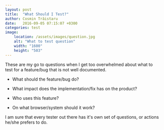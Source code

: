 ```yaml
---
layout: post
title:  "What Should I Test?"
author: Cosmin Trăistaru
date:   2016-09-05 07:15:07 +0300
categories: test
image:
    location: /assets/images/question.jpg
    alt: "What to test question"
    width: "1600"
    height: "503"
---
```

These are my go to questions when I get too overwhelmed about what to
test for a feature/bug that is not well documented.

- What should the feature/bug do?

- What impact does the implementation/fix has on the product?

- Who uses this feature?

- On what browser/system should it work?

I am sure that every tester out there has it's own set of questions, 
or actions he/she prefers to do.